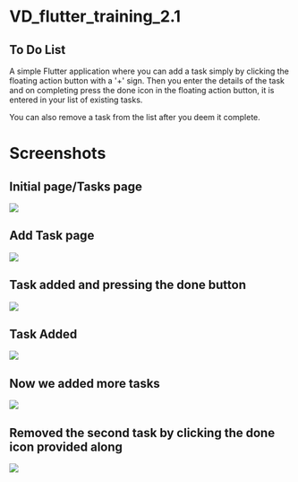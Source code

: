 # VD_flutter_training_2.1

## To Do List

A simple Flutter application where you can add a task simply by clicking the floating action button with a '+' sign. Then you enter the details of the task and on completing press the done icon in the floating action button, it is entered in your list of existing tasks. 

You can also remove a task from the list after you deem it complete.

# Screenshots

## Initial page/Tasks page
![](images/image_1.jpeg)
## Add Task page
![](images/image_2.jpeg)
## Task added and pressing the done button
![](images/image_3.jpeg)
## Task Added
![](images/image_4.jpeg)
## Now we added more tasks
![](images/image_5.jpeg)
## Removed the second task by clicking the done icon provided along
![](images/image_6.jpeg)